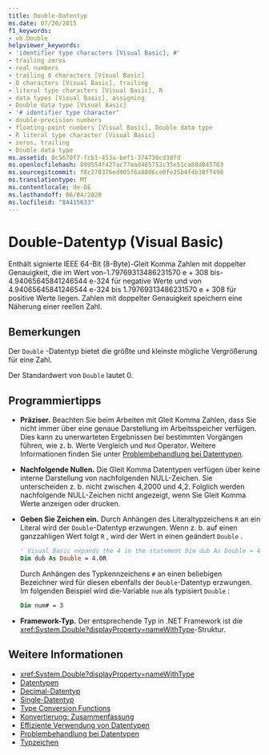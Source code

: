 ```yaml
---
title: Double-Datentyp
ms.date: 07/20/2015
f1_keywords:
- vb.Double
helpviewer_keywords:
- 'identifier type characters [Visual Basic], #'
- trailing zeros
- real numbers
- trailing 0 characters [Visual Basic]
- 0 characters [Visual Basic], trailing
- literal type characters [Visual Basic], R
- data types [Visual Basic], assigning
- Double data type [Visual Basic]
- '# identifier type character'
- double-precision numbers
- floating-point numbers [Visual Basic], Double data type
- R literal type character [Visual Basic]
- zeros, trailing
- Double data type
ms.assetid: 0c5670f7-fcb1-453a-bef1-374730cd38fd
ms.openlocfilehash: 899554f427ac77ead465752c35e51ca88d045763
ms.sourcegitcommit: f8c270376ed905f6a8896ce0fe25b4f4b38ff498
ms.translationtype: MT
ms.contentlocale: de-DE
ms.lasthandoff: 06/04/2020
ms.locfileid: "84415633"
---
```

# <a name="double-data-type-visual-basic"></a>Double-Datentyp (Visual Basic)

Enthält signierte IEEE 64-Bit (8-Byte)-Gleit Komma Zahlen mit doppelter Genauigkeit, die im Wert von-1.79769313486231570 e + 308 bis-4.94065645841246544 e-324 für negative Werte und von 4.94065645841246544 e-324 bis 1.79769313486231570 e + 308 für positive Werte liegen. Zahlen mit doppelter Genauigkeit speichern eine Näherung einer reellen Zahl.

## <a name="remarks"></a>Bemerkungen

Der `Double` -Datentyp bietet die größte und kleinste mögliche Vergrößerung für eine Zahl.

Der Standardwert von `Double` lautet 0.

## <a name="programming-tips"></a>Programmiertipps

- **Präziser.** Beachten Sie beim Arbeiten mit Gleit Komma Zahlen, dass Sie nicht immer über eine genaue Darstellung im Arbeitsspeicher verfügen. Dies kann zu unerwarteten Ergebnissen bei bestimmten Vorgängen führen, wie z. b. Werte Vergleich und `Mod` Operator. Weitere Informationen finden Sie unter [Problembehandlung bei Datentypen](../../programming-guide/language-features/data-types/troubleshooting-data-types.md).

- **Nachfolgende Nullen.** Die Gleit Komma Datentypen verfügen über keine interne Darstellung von nachfolgenden NULL-Zeichen. Sie unterscheiden z. b. nicht zwischen 4,2000 und 4,2. Folglich werden nachfolgende NULL-Zeichen nicht angezeigt, wenn Sie Gleit Komma Werte anzeigen oder drucken.

- **Geben Sie Zeichen ein.** Durch Anhängen des Literaltypzeichens `R` an ein Literal wird der `Double`-Datentyp erzwungen. Wenn z. b. auf einen ganzzahligen Wert folgt `R` , wird der Wert in einen geändert `Double` .

  ```vb
  ' Visual Basic expands the 4 in the statement Dim dub As Double = 4R to 4.0:
  Dim dub As Double = 4.0R
  ```

  Durch Anhängen des Typkennzeichens `#` an einen beliebigen Bezeichner wird für diesen ebenfalls der `Double`-Datentyp erzwungen. Im folgenden Beispiel wird die-Variable `num` als typisiert `Double` :

  ```vb
  Dim num# = 3
  ```

- **Framework-Typ.** Der entsprechende Typ in .NET Framework ist die <xref:System.Double?displayProperty=nameWithType>-Struktur.

## <a name="see-also"></a>Weitere Informationen

- <xref:System.Double?displayProperty=nameWithType>
- [Datentypen](index.md)
- [Decimal-Datentyp](decimal-data-type.md)
- [Single-Datentyp](single-data-type.md)
- [Type Conversion Functions](../functions/type-conversion-functions.md)
- [Konvertierung: Zusammenfassung](../keywords/conversion-summary.md)
- [Effiziente Verwendung von Datentypen](../../programming-guide/language-features/data-types/efficient-use-of-data-types.md)
- [Problembehandlung bei Datentypen](../../programming-guide/language-features/data-types/troubleshooting-data-types.md)
- [Typzeichen](../../programming-guide/language-features/data-types/type-characters.md)
